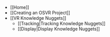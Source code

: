 - [[Home]]
- [[Creating an OSVR Project]]
- [[VR Knowledge Nuggets]]
  - [[Tracking|Tracking Knowledge Nuggets]]
  - [[Display|Display Knowledge Nuggets]]
